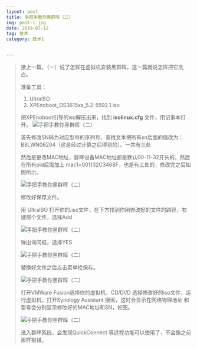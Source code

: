 ```yaml
---
layout: post
title: 手把手教你黑群晖（二）
img: post-1.jpg
date: 2019-07-12
tag: 技术
category: 技术1


---
```


> 接上一篇，（一）说了怎样在虚拟机安装黑群晖，这一篇就说怎样把它洗白。
>
> 准备工具：
>
> 1. UltraISO
> 2. XPEnoboot_DS3615xs_5.2-5592.1.iso
>
> 把XPEnoboot引导的iso解压出来，找到 **isolinux.cfg** 文件，用记事本打开。
> ![手把手教你黑群晖（二）](http://p9.pstatp.com/large/11f700066fed2b62e0d7)
>
> 首先修改SN码为对应型号的序列号，查找文本把所有sn后面的值改为：B8LWN06204（这是经过计算之后得到的）。一共有三处
>
> 
> 然后是更改MAC地址，群晖设备MAC地址都是默认00-11-32开头的，然后在所有pid后面加上 
> mac1=001132C3468F，也是有三处的，修改完之后如图所示。
>
> ![手把手教你黑群晖（二）](http://p1.pstatp.com/large/11fc00067520f96a0187)
>
> 修改好保存文件。
>
> 用 UltraISO 打开你的.iso文件，在下方找到你刚修改好的文件的路径，右键那个文件，选择Add
>
> ![手把手教你黑群晖（二）](http://p9.pstatp.com/large/1198000452a8230a9f24)
>
> 弹出询问框，选择YES
>
> ![手把手教你黑群晖（二）](http://p1.pstatp.com/large/11fb00067c22b188439e)
>
> 替换好文件之后点击菜单栏保存。
>
> ![手把手教你黑群晖（二）](http://p1.pstatp.com/large/11fc00067709e2baa4c4)
>
> 打开VMWare Fusion选择你的虚拟机，CD/DVD 选择修改好的iso文件，运行虚拟机，打开Synology Assistant 搜索，这时会显示在网络物理地址 和型号会分别显示修改好的MAC地址和SN，如图。
>
> ![手把手教你黑群晖（二）](http://p9.pstatp.com/large/11f8000070f91dad0d36)
>
> 进入群晖系统，会发现QuickConnect 等远程功能可以使用了，不会像之前那样报错。